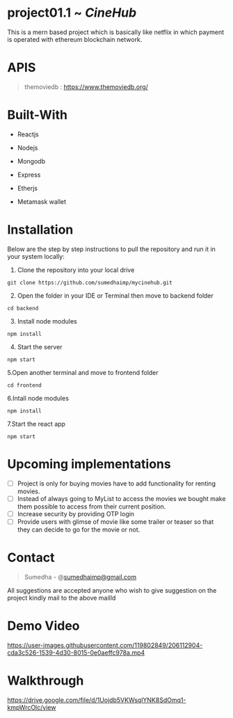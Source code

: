 # project01.1 ~ *CineHub* 
This is a mern based project which is basically like netflix in which payment is operated with ethereum blockchain network.
# APIS
> themoviedb : https://www.themoviedb.org/

# Built-With 
- Reactjs
+ Nodejs
- Mongodb
+ Express
- Etherjs
+ Metamask wallet

# Installation
Below are the step by step instructions to pull the repository and run it in your system locally:
  1. Clone the repository into your local drive
  
  ``` 
  git clone https://github.com/sumedhaimp/mycinehub.git
  ```
  
  2. Open the folder in your IDE or Terminal then move to backend folder
  
  ```
  cd backend
  ```
  
  3. Install node modules
  
  ```
  npm install
  ```
  
  4. Start the server
  
  ```
  npm start
  ```
  
  5.Open another terminal and move to frontend folder
  
  ```
  cd frontend
  ```
  
  6.Intall node modules
  
  ```
  npm install
  ```
  
  7.Start the react app
  
  ```
  npm start
  ```

# Upcoming implementations
- [ ] Project is only for buying movies have to add functionality for renting movies.
- [ ] Instead of always going to MyList to access the movies we bought make them possible to access from their current position.
- [ ] Increase security by providing OTP login
- [ ] Provide users with glimse of movie like some trailer or teaser so that they can decide to go for the movie or not.
# Contact 
  > Sumedha - @sumedhaimp@gmail.com

 All suggestions are accepted anyone who wish to give suggestion on the project kindly mail to the above mailId

# Demo Video
https://user-images.githubusercontent.com/119802849/206112904-cda3c526-1539-4d30-8015-0e0aeffc978a.mp4
# Walkthrough
https://drive.google.com/file/d/1Uojdb5VKWsqlYNK8SdOmq1-kmpWrcOlc/view

